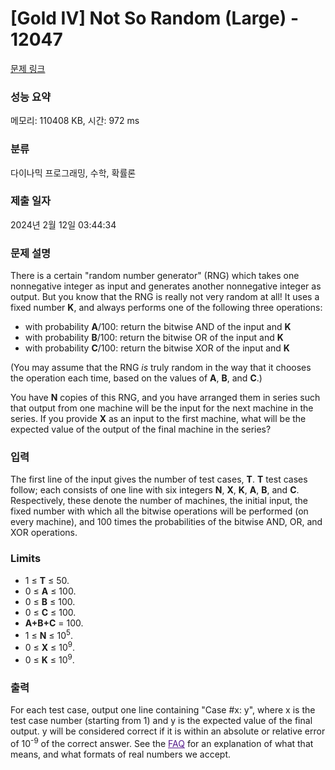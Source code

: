 # [Gold IV] Not So Random (Large) - 12047 

[문제 링크](https://www.acmicpc.net/problem/12047) 

### 성능 요약

메모리: 110408 KB, 시간: 972 ms

### 분류

다이나믹 프로그래밍, 수학, 확률론

### 제출 일자

2024년 2월 12일 03:44:34

### 문제 설명

<p>There is a certain "random number generator" (RNG) which takes one nonnegative integer as input and generates another nonnegative integer as output. But you know that the RNG is really not very random at all! It uses a fixed number <strong>K</strong>, and always performs one of the following three operations:</p>

<ul>
	<li>with probability <strong>A</strong>/100: return the bitwise AND of the input and <strong>K</strong></li>
	<li>with probability <strong>B</strong>/100: return the bitwise OR of the input and <strong>K</strong></li>
	<li>with probability <strong>C</strong>/100: return the bitwise XOR of the input and <strong>K</strong></li>
</ul>

<p>(You may assume that the RNG <em>is</em> truly random in the way that it chooses the operation each time, based on the values of <strong>A</strong>, <strong>B</strong>, and <strong>C</strong>.)</p>

<p>You have <strong>N</strong> copies of this RNG, and you have arranged them in series such that output from one machine will be the input for the next machine in the series. If you provide <strong>X</strong> as an input to the first machine, what will be the expected value of the output of the final machine in the series?</p>

### 입력 

 <p>The first line of the input gives the number of test cases, <strong>T</strong>. <strong>T</strong> test cases follow; each consists of one line with six integers <strong>N</strong>, <strong>X</strong>, <strong>K</strong>, <strong>A</strong>, <strong>B</strong>, and <strong>C</strong>. Respectively, these denote the number of machines, the initial input, the fixed number with which all the bitwise operations will be performed (on every machine), and 100 times the probabilities of the bitwise AND, OR, and XOR operations.</p>

<h3>Limits</h3>

<ul>
	<li>1 ≤ <strong>T</strong> ≤ 50.</li>
	<li>0 ≤ <strong>A</strong> ≤ 100.</li>
	<li>0 ≤ <strong>B</strong> ≤ 100.</li>
	<li>0 ≤ <strong>C</strong> ≤ 100.</li>
	<li><strong>A+B+C</strong> = 100.</li>
	<li>1 ≤ <strong>N</strong> ≤ 10<sup>5</sup>.</li>
	<li>0 ≤ <strong>X</strong> ≤ 10<sup>9</sup>.</li>
	<li>0 ≤ <strong>K</strong> ≤ 10<sup>9</sup>.</li>
</ul>

### 출력 

 <p>For each test case, output one line containing "Case #x: y", where x is the test case number (starting from 1) and y is the expected value of the final output. y will be considered correct if it is within an absolute or relative error of 10<sup>-9</sup> of the correct answer. See the <a href="https://code.google.com/codejam/faq.html#floating_point" style="color: rgb(85, 26, 139);" target="_blank">FAQ</a> for an explanation of what that means, and what formats of real numbers we accept.</p>

